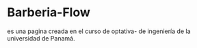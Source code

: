 # Barberia-Flow
es una pagina creada en el curso de optativa- de ingeniería de la universidad de Panamá. 
